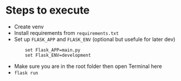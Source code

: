 # Steps to execute 
- Create venv 
- Install requirements from `requirements.txt`
- Set up `FLASK_APP` and `FLASK_ENV` (optional but usefule for later dev)
    ```
        set Flask_APP=main.py
        set Flask_ENV=development
    ```
- Make sure you are in the root folder then open Terminal here 
- `flask run`